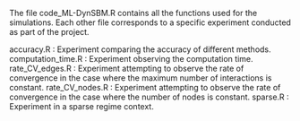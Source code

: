 The file code_ML-DynSBM.R contains all the functions used for the simulations. 
Each other file corresponds to a specific experiment conducted as part of the project.


accuracy.R : Experiment comparing the accuracy of different methods.
computation_time.R : Experiment observing the computation time.
rate_CV_edges.R : Experiment attempting to observe the rate of convergence in the case where the maximum number of interactions is constant.
rate_CV_nodes.R : Experiment attempting to observe the rate of convergence in the case where the number of nodes is constant.
sparse.R : Experiment in a sparse regime context.

